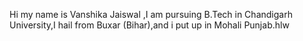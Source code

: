Hi my name is Vanshika Jaiswal ,I am pursuing B.Tech in Chandigarh University,I hail from Buxar (Bihar),and i put up in Mohali Punjab.hlw

<!---
vanshikajaizz/vanshikajaizz is a ✨ special ✨ repository because its `README.md` (this file) appears on your GitHub profile.
You can click the Preview link to take a look at your changes.
--->

